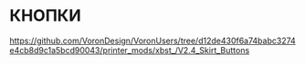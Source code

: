 # КНОПКИ
https://github.com/VoronDesign/VoronUsers/tree/d12de430f6a74babc3274e4cb8d9c1a5bcd90043/printer_mods/xbst_/V2.4_Skirt_Buttons

